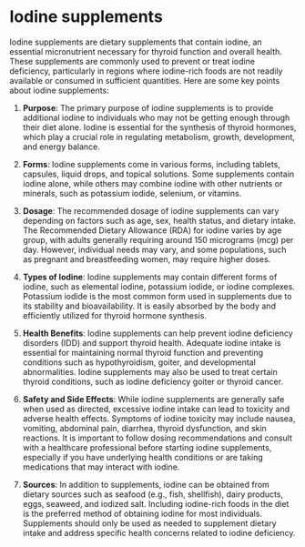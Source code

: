 # Iodine supplements

Iodine supplements are dietary supplements that contain iodine, an essential micronutrient necessary for thyroid function and overall health. These supplements are commonly used to prevent or treat iodine deficiency, particularly in regions where iodine-rich foods are not readily available or consumed in sufficient quantities. Here are some key points about iodine supplements:

1. **Purpose**: The primary purpose of iodine supplements is to provide additional iodine to individuals who may not be getting enough through their diet alone. Iodine is essential for the synthesis of thyroid hormones, which play a crucial role in regulating metabolism, growth, development, and energy balance.

2. **Forms**: Iodine supplements come in various forms, including tablets, capsules, liquid drops, and topical solutions. Some supplements contain iodine alone, while others may combine iodine with other nutrients or minerals, such as potassium iodide, selenium, or vitamins.

3. **Dosage**: The recommended dosage of iodine supplements can vary depending on factors such as age, sex, health status, and dietary intake. The Recommended Dietary Allowance (RDA) for iodine varies by age group, with adults generally requiring around 150 micrograms (mcg) per day. However, individual needs may vary, and some populations, such as pregnant and breastfeeding women, may require higher doses.

4. **Types of Iodine**: Iodine supplements may contain different forms of iodine, such as elemental iodine, potassium iodide, or iodine complexes. Potassium iodide is the most common form used in supplements due to its stability and bioavailability. It is easily absorbed by the body and efficiently utilized for thyroid hormone synthesis.

5. **Health Benefits**: Iodine supplements can help prevent iodine deficiency disorders (IDD) and support thyroid health. Adequate iodine intake is essential for maintaining normal thyroid function and preventing conditions such as hypothyroidism, goiter, and developmental abnormalities. Iodine supplements may also be used to treat certain thyroid conditions, such as iodine deficiency goiter or thyroid cancer.

6. **Safety and Side Effects**: While iodine supplements are generally safe when used as directed, excessive iodine intake can lead to toxicity and adverse health effects. Symptoms of iodine toxicity may include nausea, vomiting, abdominal pain, diarrhea, thyroid dysfunction, and skin reactions. It is important to follow dosing recommendations and consult with a healthcare professional before starting iodine supplements, especially if you have underlying health conditions or are taking medications that may interact with iodine.

7. **Sources**: In addition to supplements, iodine can be obtained from dietary sources such as seafood (e.g., fish, shellfish), dairy products, eggs, seaweed, and iodized salt. Including iodine-rich foods in the diet is the preferred method of obtaining iodine for most individuals. Supplements should only be used as needed to supplement dietary intake and address specific health concerns related to iodine deficiency.